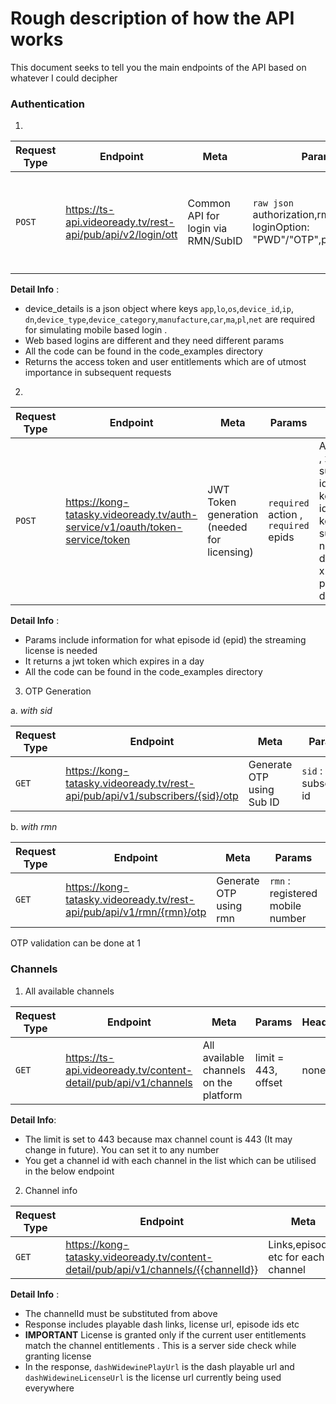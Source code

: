 # Rough description of how the API works

This document seeks to tell you the main endpoints of the API based on whatever I could decipher

### Authentication

1.
Request Type| Endpoint | Meta | Params | Headers
------------ | -------| -----|---|---|
`POST`        |    https://ts-api.videoready.tv/rest-api/pub/api/v2/login/ott  |    Common API for login via RMN/SubID  | `raw json` authorization,rmn,sid,      loginOption: "PWD"/"OTP",pwd(optional)|`required` x-api-key,`required` x-app-key,`required` x-app-id , `required` device_details

**Detail Info** : 
+ device_details is a json object where keys `app`,`lo`,`os`,`device_id`,`ip`, `dn`,`device_type`,`device_category`,`manufacture`,`car`,`ma`,`pl`,`net`
are required for simulating mobile based login . 
+ Web based logins are different and they need different params
+ All the code can be found in the code_examples directory
+ Returns the access token and user entitlements which are of utmost importance in subsequent requests

2. 
Request Type | Endpoint | Meta | Params | Headers
---| ---| ---| ---|---|
`POST`| https://kong-tatasky.videoready.tv/auth-service/v1/oauth/token-service/token | JWT Token generation (needed for licensing) | `required` action , `required` epids | Authorization , x-subscriber-id, x-api-key, x-app-id, x-app-key, x-subscriber-name,x-device-id, x-device-platform, x-device-type

**Detail Info** : 
+ Params include information for what episode id (epid) the streaming license is needed
+ It returns a jwt token which expires in a day
+ All the code can be found in the code_examples directory


3. OTP Generation

a. *with sid*

Request Type| Endpoint | Meta | Params | Headers 
------------ | -------| -----|---|---|
`GET` | https://kong-tatasky.videoready.tv/rest-api/pub/api/v1/subscribers/{sid}/otp| Generate OTP using Sub ID| `sid` : subscriber id | None |

b. *with rmn*

Request Type| Endpoint | Meta | Params | Headers 
------------ | -------| -----|---|---|
`GET` | https://kong-tatasky.videoready.tv/rest-api/pub/api/v1/rmn/{rmn}/otp| Generate OTP using rmn| `rmn` : registered mobile number | None |

OTP validation can be done at 1


### Channels

1. All available channels

Request Type| Endpoint | Meta | Params | Headers 
------------ | -------| -----|---|---|
|`GET`|https://ts-api.videoready.tv/content-detail/pub/api/v1/channels | All available channels on the platform | limit = 443, offset | none

**Detail Info**:
+ The limit is set to 443 because max channel count is 443 (It may change in future). You can set it to any number 
+ You get a channel id with each channel in the list which can be utilised in the below endpoint

2. Channel info

 Request Type| Endpoint | Meta | Params | Headers 
------------ | -------| -----|---|---|
`GET` | https://kong-tatasky.videoready.tv/content-detail/pub/api/v1/channels/{{channelId}} | Links,episodes etc for each channel | channelId | None

**Detail Info** :
+ The channelId must be substituted from above
+ Response includes playable dash links, license url, episode ids etc
+ **IMPORTANT** License is granted only if the current user entitlements match the channel entitlements . This is a server side check while granting license
+ In  the response, `dashWidewinePlayUrl` is the dash playable url and `dashWidewineLicenseUrl` is the license url currently being used everywhere











                                                                                                                     
                                                                                                                            